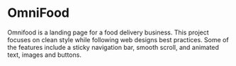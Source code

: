 # OmniFood

Omnifood is a landing page for a food delivery business. 
This project focuses on clean style while following web designs best practices. 
Some of the features include a sticky navigation bar, smooth scroll, 
and animated text, images and buttons.
